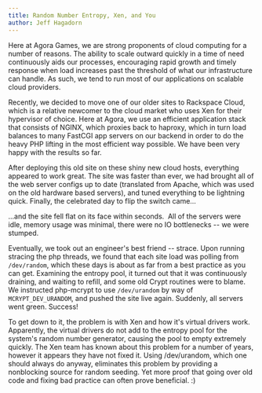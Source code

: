```yaml
---
title: Random Number Entropy, Xen, and You
author: Jeff Hagadorn
---
```

Here at Agora Games, we are strong proponents of cloud computing for a number of reasons. The ability to scale outward quickly in a time of need continuously aids our processes, encouraging rapid growth and timely response when load increases past the threshold of what our infrastructure can handle. As such, we tend to run most of our applications on scalable cloud providers.

Recently, we decided to move one of our older sites to Rackspace Cloud, which is a relative newcomer to the cloud market who uses Xen for their hypervisor of choice. Here at Agora, we use an efficient application stack that consists of NGINX, which proxies back to haproxy, which in turn load balances to many FastCGI app servers on our backend in order to do the heavy PHP lifting in the most efficient way possible. We have been very happy with the results so far.

After deploying this old site on these shiny new cloud hosts, everything appeared to work great. The site was faster than ever, we had brought all of the web server configs up to date (translated from Apache, which was used on the old hardware based servers), and tuned everything to be lightning quick. Finally, the celebrated day to flip the switch came...

...and the site fell flat on its face within seconds.  All of the servers were idle, memory usage was minimal, there were no IO bottlenecks -- we were stumped.

Eventually, we took out an engineer's best friend -- strace. Upon running stracing the php threads, we found that each site load was polling from `/dev/random`, which these days is about as far from a best practice as you can get. Examining the entropy pool, it turned out that it was continuously draining, and waiting to refill, and some old Crypt routines were to blame. We instructed php-mcrypt to use `/dev/urandom` by way of ﻿﻿﻿﻿`MCRYPT_DEV_URANDOM`, and pushed the site live again. Suddenly, all servers went green. Success!

To get down to it, the problem is with Xen and how it's virtual drivers work. Apparently, the virtual drivers do not add to the entropy pool for the system's random number generator, causing the pool to empty extremely quickly. The Xen team has known about this problem for a number of years, however it appears they have not fixed it. Using /dev/urandom, which one should always do anyway, eliminates this problem by providing a nonblocking source for random seeding. Yet more proof that going over old code and fixing bad practice can often prove beneficial. :)
